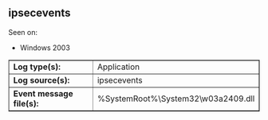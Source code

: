 ## ipsecevents

Seen on:
* Windows 2003

<table border="1" class="docutils">
  <tbody>
    <tr>
      <td><b>Log type(s):</b></td>
      <td>Application</td>
    </tr>
    <tr>
      <td><b>Log source(s):</b></td>
      <td>ipsecevents</td>
    </tr>
    <tr>
      <td><b>Event message file(s):</b></td>
      <td>%SystemRoot%\System32\w03a2409.dll</td>
    </tr>
  </tbody>
</table>

&nbsp;

